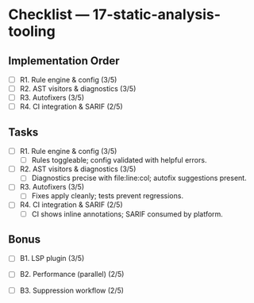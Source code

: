 # Checklist — 17-static-analysis-tooling

## Implementation Order
- [ ] R1. Rule engine & config (3/5)
- [ ] R2. AST visitors & diagnostics (3/5)
- [ ] R3. Autofixers (3/5)
- [ ] R4. CI integration & SARIF (2/5)

## Tasks

- [ ] R1. Rule engine & config (3/5)
  - [ ] Rules toggleable; config validated with helpful errors.

- [ ] R2. AST visitors & diagnostics (3/5)
  - [ ] Diagnostics precise with file:line:col; autofix suggestions present.

- [ ] R3. Autofixers (3/5)
  - [ ] Fixes apply cleanly; tests prevent regressions.

- [ ] R4. CI integration & SARIF (2/5)
  - [ ] CI shows inline annotations; SARIF consumed by platform.

## Bonus

- [ ] B1. LSP plugin (3/5)

- [ ] B2. Performance (parallel) (2/5)

- [ ] B3. Suppression workflow (2/5)
